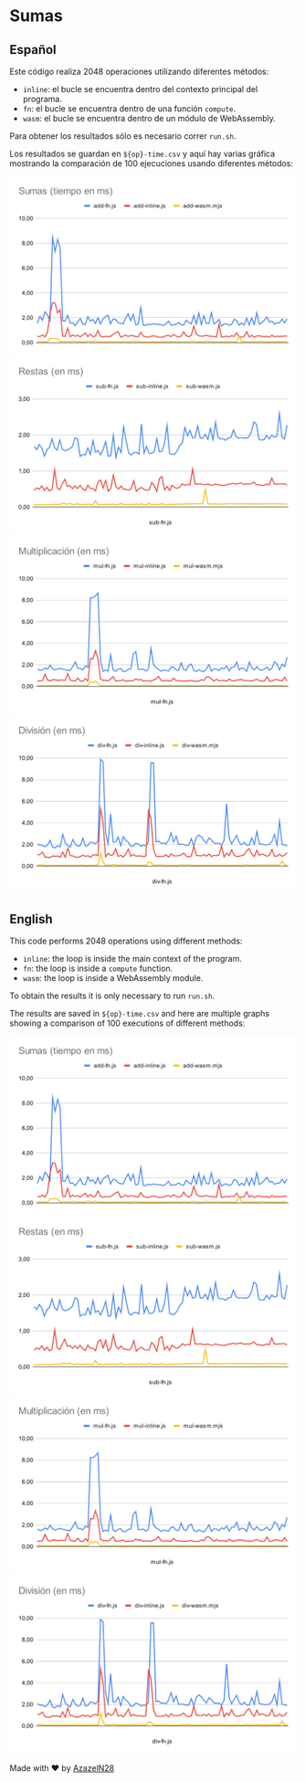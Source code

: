 # Sumas

## Español 

Este código realiza 2048 operaciones utilizando diferentes métodos:

- `inline`: el bucle se encuentra dentro del contexto principal del programa.
- `fn`: el bucle se encuentra dentro de una función `compute`.
- `wasm`: el bucle se encuentra dentro de un módulo de WebAssembly.

Para obtener los resultados sólo es necesario correr `run.sh`.

Los resultados se guardan en `${op}-time.csv` y aquí hay varias gráfica mostrando
la comparación de 100 ejecuciones usando diferentes métodos:

![Sumas](images/add.svg)
![Restas](images/sub.svg)
![Multiplicaciones](images/mul.svg)
![Divisiones](images/div.svg)

## English

This code performs 2048 operations using different methods:

- `inline`: the loop is inside the main context of the program.
- `fn`: the loop is inside a `compute` function.
- `wasm`: the loop is inside a WebAssembly module.

To obtain the results it is only necessary to run `run.sh`.

The results are saved in `${op}-time.csv` and here are multiple graphs showing a
comparison of 100 executions of different methods:

![Additions](images/add.svg)
![Subtractions](images/sub.svg)
![Multiplications](images/mul.svg)
![Divisions](images/div.svg)

Made with :heart: by [AzazelN28](https://github.com/azazeln28)

